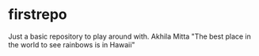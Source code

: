 # firstrepo
Just a basic repository to play around with.
Akhila Mitta "The best place in the world to see rainbows is in Hawaii"
